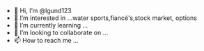 - 👋 Hi, I’m @lgund123
- 👀 I’m interested in ...water sports,fiancé's,stock market, options 
- 🌱 I’m currently learning ...
- 💞️ I’m looking to collaborate on ...
- 📫 How to reach me ...

<!---
lgund123/lgund123 is a ✨ special ✨ repository because its `README.md` (this file) appears on your GitHub profile.
You can click the Preview link to take a look at your changes.
--->
